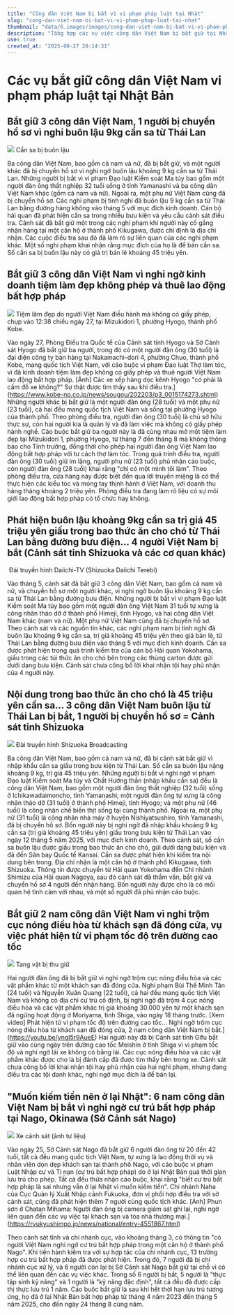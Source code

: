 ```yaml
---
title: "Công dân Việt Nam bị bắt vì vi phạm pháp luật tại Nhật"
slug: "cong-dan-viet-nam-bi-bat-vi-vi-pham-phap-luat-tai-nhat"
thumbnail: "data/6.images/images/cong-dan-viet-nam-bi-bat-vi-vi-pham-phap-luat-tai-nhat.webp"
description: "Tổng hợp các vụ việc công dân Việt Nam bị bắt giữ tại Nhật Bản liên quan đến buôn lậu ma túy, kinh doanh trái phép, nhập cư bất hợp pháp và trộm cắp."
use: true
created_at: "2025-08-27 20:14:31"
---
```


# Các vụ bắt giữ công dân Việt Nam vi phạm pháp luật tại Nhật Bản

## Bắt giữ 3 công dân Việt Nam, 1 người bị chuyển hồ sơ vì nghi buôn lậu 9kg cần sa từ Thái Lan

![](/images/20250827-00067411-satvv-000-1-view.webp)
Cần sa bị buôn lậu

Ba công dân Việt Nam, bao gồm cả nam và nữ, đã bị bắt giữ, và một người khác đã bị chuyển hồ sơ vì nghi ngờ buôn lậu khoảng 9 kg cần sa từ Thái Lan.
Những người bị bắt vì vi phạm Đạo luật Kiểm soát Ma túy bao gồm một người đàn ông thất nghiệp 32 tuổi sống ở tỉnh Yamanashi và ba công dân Việt Nam khác (gồm cả nam và nữ). Ngoài ra, một phụ nữ Việt Nam cũng đã bị chuyển hồ sơ.
Các nghi phạm bị tình nghi đã buôn lậu 9 kg cần sa từ Thái Lan bằng đường hàng không vào tháng 5 với mục đích kinh doanh.
Cán bộ hải quan đã phát hiện cần sa trong nhiều bưu kiện và yêu cầu cảnh sát điều tra.
Cảnh sát đã bắt giữ một trong các nghi phạm khi người này cố gắng nhận hàng tại một căn hộ ở thành phố Kikugawa, được chỉ định là địa chỉ nhận.
Các cuộc điều tra sau đó đã làm rõ sự liên quan của các nghi phạm khác.
Một số nghi phạm khai nhận rằng mục đích của họ là để bán cần sa.
Số cần sa bị buôn lậu này có giá trị bán lẻ khoảng 45 triệu yên.

## Bắt giữ 3 công dân Việt Nam vì nghi ngờ kinh doanh tiệm làm đẹp không phép và thuê lao động bất hợp pháp

![](/images/20250827-00000017-kobenext-000-3-view.webp)
Tiệm làm đẹp do người Việt Nam điều hành mà không có giấy phép, chụp vào 12:38 chiều ngày 27, tại Mizukidori 1, phường Hyogo, thành phố Kobe.

Vào ngày 27, Phòng Điều tra Quốc tế của Cảnh sát tỉnh Hyogo và Sở Cảnh sát Hyogo đã bắt giữ ba người, trong đó có một người đàn ông (30 tuổi) là đại diện công ty bán hàng tại Nakamachi-dori 4, phường Chuo, thành phố Kobe, mang quốc tịch Việt Nam, với cáo buộc vi phạm Đạo luật Thợ làm tóc, vì đã kinh doanh tiệm làm đẹp không có giấy phép và thuê người Việt Nam lao động bất hợp pháp.
[Ảnh] Các xe xếp hàng dọc kênh Hyogo "có phải là cấm đỗ xe không?" Sự thật được tìm thấy sau khi điều tra.](https://www.kobe-np.co.jp/news/sougou/202203/p3_0015174273.shtml)
Những người khác bị bắt giữ là một người đàn ông (28 tuổi) và một phụ nữ (23 tuổi), cả hai đều mang quốc tịch Việt Nam và sống tại phường Hyogo của thành phố.
Theo phòng điều tra, người đàn ông (30 tuổi) là chủ sở hữu thực sự, còn hai người kia là quản lý và đã làm việc mà không có giấy phép hành nghề.
Cáo buộc bắt giữ ba người này là đã cùng nhau mở một tiệm làm đẹp tại Mizukidori 1, phường Hyogo, từ tháng 7 đến tháng 8 mà không thông báo cho Tỉnh trưởng, đồng thời cho phép hai người đàn ông Việt Nam lao động bất hợp pháp với tư cách thợ làm tóc.
Trong quá trình điều tra, người đàn ông (30 tuổi) giữ im lặng, người phụ nữ (23 tuổi) phủ nhận cáo buộc, còn người đàn ông (28 tuổi) khai rằng "chỉ có một mình tôi làm".
Theo phòng điều tra, cửa hàng này được biết đến qua lời truyền miệng là có thể thực hiện các kiểu tóc và móng tay thịnh hành ở Việt Nam, với doanh thu hàng tháng khoảng 2 triệu yên. Phòng điều tra đang làm rõ liệu có sự môi giới lao động bất hợp pháp có tổ chức hay không.

## Phát hiện buôn lậu khoảng 9kg cần sa trị giá 45 triệu yên giấu trong bao thức ăn cho chó từ Thái Lan bằng đường bưu điện... 4 người Việt Nam bị bắt (Cảnh sát tỉnh Shizuoka và các cơ quan khác)

![]()
Đài truyền hình Daiichi-TV (Shizuoka Daiichi Terebi)

Vào tháng 5, cảnh sát đã bắt giữ 3 công dân Việt Nam, bao gồm cả nam và nữ, và chuyển hồ sơ một người khác, vì nghi ngờ buôn lậu khoảng 9 kg cần sa từ Thái Lan bằng đường bưu điện.
Những người bị bắt vì vi phạm Đạo luật Kiểm soát Ma túy bao gồm một người đàn ông Việt Nam 31 tuổi tự xưng là công nhân tháo dỡ ở thành phố Himeji, tỉnh Hyogo, và hai công dân Việt Nam khác (nam và nữ). Một phụ nữ Việt Nam cũng đã bị chuyển hồ sơ.
Theo cảnh sát và các nguồn tin khác, các nghi phạm nam bị tình nghi đã buôn lậu khoảng 9 kg cần sa, trị giá khoảng 45 triệu yên theo giá bán lẻ, từ Thái Lan bằng đường bưu điện vào tháng 5 với mục đích kinh doanh.
Cần sa được phát hiện trong quá trình kiểm tra của cán bộ Hải quan Yokohama, giấu trong các túi thức ăn cho chó bên trong các thùng carton được gửi dưới dạng bưu kiện.
Cảnh sát chưa công bố lời khai nhận tội hay phủ nhận của 4 người này.

## Nội dung trong bao thức ăn cho chó là 45 triệu yên cần sa... 3 công dân Việt Nam buôn lậu từ Thái Lan bị bắt, 1 người bị chuyển hồ sơ = Cảnh sát tỉnh Shizuoka

![](/images/20250827-22132015-sbsv-000-1-view.webp)
Đài truyền hình Shizuoka Broadcasting

Ba công dân Việt Nam, bao gồm cả nam và nữ, đã bị cảnh sát bắt giữ vì nhập khẩu cần sa giấu trong bưu kiện từ Thái Lan. Số cần sa buôn lậu nặng khoảng 9 kg, trị giá 45 triệu yên.
Những người bị bắt vì nghi ngờ vi phạm Đạo luật Kiểm soát Ma túy và Chất Hướng thần (nhập khẩu cần sa) đều là công dân Việt Nam, bao gồm một người đàn ông thất nghiệp (32 tuổi) sống ở Ichikawadaimoncho, tỉnh Yamanashi; một người đàn ông tự xưng là công nhân tháo dỡ (31 tuổi) ở thành phố Himeji, tỉnh Hyogo; và một phụ nữ (46 tuổi) là công nhân chế biến thịt sống tại cùng thành phố. Ngoài ra, một phụ nữ (31 tuổi) là công nhân nhà máy ở huyện Nishiyatsushiro, tỉnh Yamanashi, đã bị chuyển hồ sơ.
Bốn người này bị nghi ngờ đã nhập khẩu khoảng 9 kg cần sa (trị giá khoảng 45 triệu yên) giấu trong bưu kiện từ Thái Lan vào ngày 12 tháng 5 năm 2025, với mục đích kinh doanh.
Theo cảnh sát, số cần sa buôn lậu được giấu trong bao thức ăn cho chó, gửi dưới dạng bưu kiện và đã đến Sân bay Quốc tế Kansai. Cần sa được phát hiện khi kiểm tra nội dung bên trong. Địa chỉ nhận là một căn hộ ở thành phố Kikugawa, tỉnh Shizuoka. Thông tin được chuyển từ Hải quan Yokohama đến Chi nhánh Shimizu của Hải quan Nagoya, sau đó cảnh sát đã thẩm vấn, bắt giữ và chuyển hồ sơ 4 người đến nhận hàng.
Bốn người này được cho là có mối quan hệ tình cảm với nhau, và một số người đã phủ nhận cáo buộc.

## Bắt giữ 2 nam công dân Việt Nam vì nghi trộm cục nóng điều hòa từ khách sạn đã đóng cửa, vụ việc phát hiện từ vi phạm tốc độ trên đường cao tốc

![](/images/20250827-90042087-tokaiv-000-2-view.webp)
Tang vật bị thu giữ

Hai người đàn ông đã bị bắt giữ vì nghi ngờ trộm cục nóng điều hòa và các vật phẩm khác từ một khách sạn đã đóng cửa.
Nghi phạm Bùi Thế Minh Tân (24 tuổi) và Nguyễn Xuân Quang (22 tuổi), cả hai đều mang quốc tịch Việt Nam và không có địa chỉ cư trú cố định, bị nghi ngờ đã trộm 4 cục nóng điều hòa và các vật phẩm khác trị giá khoảng 30.000 yên từ một khách sạn đã ngừng hoạt động ở Moriyama, tỉnh Shiga, vào ngày 18 tháng trước.
[Xem video] Phát hiện từ vi phạm tốc độ trên đường cao tốc... Nghi ngờ trộm cục nóng điều hòa từ khách sạn đã đóng cửa, 2 nam công dân Việt Nam bị bắt.](https://youtu.be/yngI5r9AueE)
Hai người này đã bị Cảnh sát tỉnh Gifu bắt giữ vào cùng ngày trên đường cao tốc Meishin ở tỉnh Shiga vì vi phạm tốc độ và nghi ngờ lái xe không có bằng lái. Các cục nóng điều hòa và các vật phẩm khác được cho là bị đánh cắp đã được tìm thấy bên trong xe.
Cảnh sát chưa công bố lời khai nhận tội hay phủ nhận của hai nghi phạm, nhưng đang điều tra các tội danh khác, nghi ngờ mục đích là để bán lại.

## "Muốn kiếm tiền nên ở lại Nhật": 6 nam công dân Việt Nam bị bắt vì nghi ngờ cư trú bất hợp pháp tại Nago, Okinawa (Sở Cảnh sát Nago)

![](/images/20250827-00000003-ryu-000-1-view.webp)
Xe cảnh sát (ảnh tư liệu)

Vào ngày 25, Sở Cảnh sát Nago đã bắt giữ 6 người đàn ông từ 20 đến 42 tuổi, tất cả đều mang quốc tịch Việt Nam, tự xưng là lao động thời vụ và nhân viên dọn dẹp khách sạn tại thành phố Nago, với cáo buộc vi phạm Luật Nhập cư và Tị nạn (cư trú bất hợp pháp) do ở lại Nhật Bản quá thời gian lưu trú cho phép.
Tất cả đều thừa nhận cáo buộc, khai rằng "biết cư trú bất hợp pháp là sai nhưng vẫn ở lại Nhật vì muốn kiếm tiền". Chi nhánh Naha của Cục Quản lý Xuất Nhập cảnh Fukuoka, đơn vị phối hợp điều tra với sở cảnh sát, cũng đã phát hiện thêm 7 người cùng quốc tịch khác.
[Ảnh] Phun sơn ở Chatan Mihama: Người đàn ông bị camera giám sát ghi lại, nghi ngờ liên quan đến các vụ việc tại khách sạn và tòa nhà thương mại.](https://ryukyushimpo.jp/news/national/entry-4551867.html)

Theo cảnh sát tỉnh và chi nhánh cục, vào khoảng tháng 3, có thông tin "có người Việt Nam nghi ngờ cư trú bất hợp pháp trong một căn hộ ở thành phố Nago". Khi tiến hành kiểm tra với sự hợp tác của chi nhánh cục, 13 trường hợp cư trú bất hợp pháp đã được phát hiện. Trong đó, 7 người đã bị chi nhánh cục xử lý, và 6 người còn lại bị Sở Cảnh sát Nago bắt giữ tại chỗ vì có thể liên quan đến các vụ việc khác. Trong số 6 người bị bắt, 5 người là "thực tập sinh kỹ năng" và 1 người là "kỹ năng đặc định", tất cả đều đã được cấp thị thực lưu trú 1 năm.
Cáo buộc bắt giữ là sau khi hết thời hạn lưu trú tương ứng, họ đã ở lại Nhật Bản bất hợp pháp từ tháng 4 năm 2023 đến tháng 5 năm 2025, cho đến ngày 24 tháng 8 cùng năm.